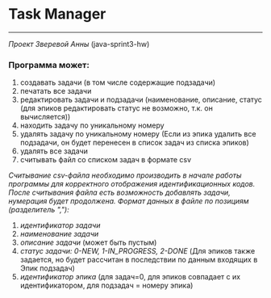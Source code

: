 # Task Manager  
___
*_Проект Зверевой Анны_* (java-sprint3-hw)  

### Программа может:
1.  создавать задачи (в том числе содержащие подзадачи)
2.  печатать все задачи
3.  редактировать задачи и подзадачи (наименование, описание, статус (для эпиков редактировать статус не возможно, т.к. он вычисляется))
4.  находить задачу по уникальному номеру
5.  удалять задачу по уникальному номеру (Если из эпика удалить все подзадачи, он будет  перенесен в список задач из списка эпиков)
6.  удалять все задачи
7.  считывать файл со списком задач в формате csv 

_Считывание csv-файла необходимо производить в начале работы программы для корректного отображения идентификационных кодов.  
После считывания файла есть возможность добавлять задачи, нумерация будет продолжена.
Формат данных в файле по позициям (разделитель ","):_
1. _идентификатор задачи_
2. _наименование задачи_
3. _описание задачи_ (может быть пустым)
4. _статус задачи: 0-NEW, 1-IN_PROGRESS, 2-DONE_ (Для эпиков также задается, но будет рассчитан в последствии по данным входящих в Эпик подзадач)
5. _идентификатор эпика_ (для задач=0, для эпиков совпадает с их идентификатором, для подзадач = номеру эпика) 


